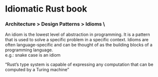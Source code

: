 # Idiomatic Rust book


### Architecture > Design Patterns > Idioms \

An idiom is the lowest level of abstraction in programming. It is a pattern that is used to solve a specific problem in a specific context. Idioms are often language-specific and can be thought of as the building blocks of a programming language.\
e.g.: snake case is an idiom


“Rust’s type system is capable of expressing any computation that can be computed by a Turing machine”
